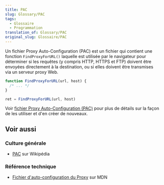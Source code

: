 ```yaml
---
title: PAC
slug: Glossary/PAC
tags:
  - Glossaire
  - Programmation
translation_of: Glossary/PAC
original_slug: Glossaire/PAC
---
```


Un fichier Proxy Auto-Configuration (PAC) est un fichier qui contient une fonction `FindProxyForURL()` laquelle est utilisée par le navigateur pour déterminer si les requêtes (y compris HTTP, HTTPS et FTP) doivent être envoyées directement à la destination, ou si elles doivent être transmises via un serveur proxy Web.

```js
function FindProxyForURL(url, host) {
  /* ... */
}

ret = FindProxyForURL(url, host)
```

Voir [fichier Proxy Auto-Configuration (PAC)](</fr/docs/Web/HTTP/Proxy_servers_and_tunneling/Proxy_Auto-Configuration_(PAC)_file>) pour plus de détails sur la façon de les utiliser et d'en créer de nouveaux.

## Voir aussi

### Culture générale

- [PAC](https://fr.wikipedia.org/wiki/Fichier_.PAC) sur Wikipédia

### Référence technique

- [Fichier d'auto-configuration du Proxy](</fr/docs/Web/HTTP/Proxy_servers_and_tunneling/Proxy_Auto-Configuration_(PAC)_file>) sur MDN
